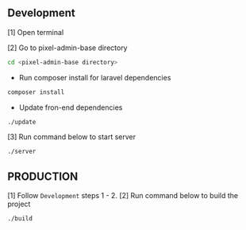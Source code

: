 ## Development ##

[1] Open terminal

[2] Go to pixel-admin-base directory

```sh
cd <pixel-admin-base directory>
```

* Run composer install for laravel dependencies

```sh
composer install
```

* Update fron-end dependencies

```sh
./update
```

[3] Run command below to start server

```sh
./server
```

## PRODUCTION ##

[1] Follow `Development` steps 1 - 2.
[2] Run command below to build the project

```sh
./build
```